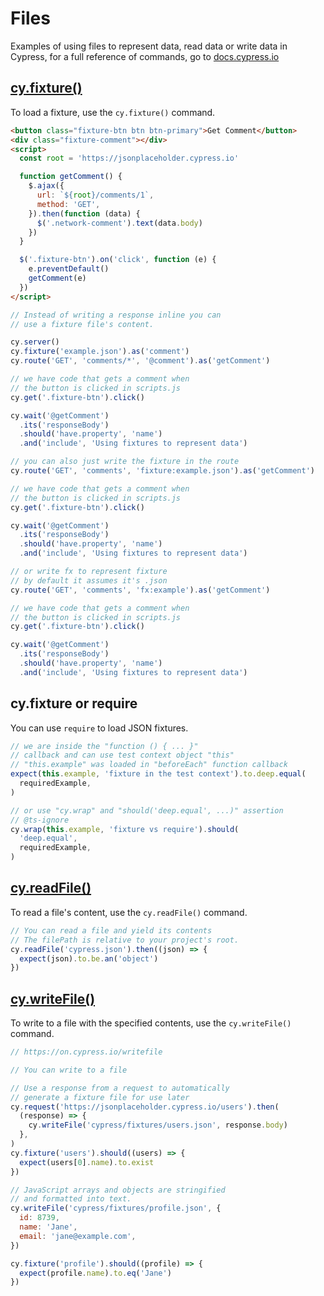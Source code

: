 # Files

Examples of using files to represent data, read data or write data in Cypress, for a full reference of commands, go to [docs.cypress.io](https://on.cypress.io/api)

## [cy.fixture()](https://on.cypress.io/fixture)

To load a fixture, use the `cy.fixture()` command.

<!-- fiddle cy.fixture() - load a fixture -->

```html
<button class="fixture-btn btn btn-primary">Get Comment</button>
<div class="fixture-comment"></div>
<script>
  const root = 'https://jsonplaceholder.cypress.io'

  function getComment() {
    $.ajax({
      url: `${root}/comments/1`,
      method: 'GET',
    }).then(function (data) {
      $('.network-comment').text(data.body)
    })
  }

  $('.fixture-btn').on('click', function (e) {
    e.preventDefault()
    getComment(e)
  })
</script>
```

```js
// Instead of writing a response inline you can
// use a fixture file's content.

cy.server()
cy.fixture('example.json').as('comment')
cy.route('GET', 'comments/*', '@comment').as('getComment')

// we have code that gets a comment when
// the button is clicked in scripts.js
cy.get('.fixture-btn').click()

cy.wait('@getComment')
  .its('responseBody')
  .should('have.property', 'name')
  .and('include', 'Using fixtures to represent data')

// you can also just write the fixture in the route
cy.route('GET', 'comments', 'fixture:example.json').as('getComment')

// we have code that gets a comment when
// the button is clicked in scripts.js
cy.get('.fixture-btn').click()

cy.wait('@getComment')
  .its('responseBody')
  .should('have.property', 'name')
  .and('include', 'Using fixtures to represent data')

// or write fx to represent fixture
// by default it assumes it's .json
cy.route('GET', 'comments', 'fx:example').as('getComment')

// we have code that gets a comment when
// the button is clicked in scripts.js
cy.get('.fixture-btn').click()

cy.wait('@getComment')
  .its('responseBody')
  .should('have.property', 'name')
  .and('include', 'Using fixtures to represent data')
```

<!-- fiddle-end -->

## cy.fixture or require

You can use `require` to load JSON fixtures.

<!-- could not make this test work yet -->
<!-- fiddle.skip cy.fixture() or require - load a fixture' -->

```js
// we are inside the "function () { ... }"
// callback and can use test context object "this"
// "this.example" was loaded in "beforeEach" function callback
expect(this.example, 'fixture in the test context').to.deep.equal(
  requiredExample,
)

// or use "cy.wrap" and "should('deep.equal', ...)" assertion
// @ts-ignore
cy.wrap(this.example, 'fixture vs require').should(
  'deep.equal',
  requiredExample,
)
```

<!-- fiddle-end -->

## [cy.readFile()](https://on.cypress.io/readfile)

To read a file's content, use the `cy.readFile()` command.

<!-- fiddle cy.readFile() - read file contents' -->

```js
// You can read a file and yield its contents
// The filePath is relative to your project's root.
cy.readFile('cypress.json').then((json) => {
  expect(json).to.be.an('object')
})
```

<!-- fiddle-end -->

## [cy.writeFile()](https://on.cypress.io/writefile)

To write to a file with the specified contents, use the `cy.writeFile()` command.

<!-- fiddle cy.writeFile() - write to a file -->

```js
// https://on.cypress.io/writefile

// You can write to a file

// Use a response from a request to automatically
// generate a fixture file for use later
cy.request('https://jsonplaceholder.cypress.io/users').then(
  (response) => {
    cy.writeFile('cypress/fixtures/users.json', response.body)
  },
)
cy.fixture('users').should((users) => {
  expect(users[0].name).to.exist
})

// JavaScript arrays and objects are stringified
// and formatted into text.
cy.writeFile('cypress/fixtures/profile.json', {
  id: 8739,
  name: 'Jane',
  email: 'jane@example.com',
})

cy.fixture('profile').should((profile) => {
  expect(profile.name).to.eq('Jane')
})
```

<!-- fiddle-end -->
